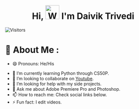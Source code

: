 <h1 align="center"> Hi, <img src="https://raw.githubusercontent.com/nixin72/nixin72/master/wave.gif" 
         alt="Waving hand animated gif"
         height="45"
         width="45" /> I'm Daivik Trivedi</h1>

![Visitors](https://api.visitorbadge.io/api/visitors?path=https%3A%2F%2Fgithub.com%2Fdaivik007%2Fdaivik007%2F&countColor=%23263759)

# 💫 About Me :
- 😄 Pronouns: He/His
<!-- - 🔭 I’m currently building.-->
- 🌱 I’m currently learning Python through CS50P.
- 👯 I’m looking to collaborate on [Youtube](https://www.youtube.com/@Zephyryt07).
- 🤔 I’m looking for help with my side projects.
- 💬 Ask me about Adobe Premiere Pro and Photoshop.
- 📫 How to reach me: Check social links below.
- ⚡ Fun fact: I edit videos.
